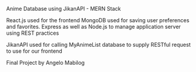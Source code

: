 Anime Database using JikanAPI - MERN Stack

React.js used for the frontend
MongoDB used for saving user preferences and favorites.
Express as well as Node.js to manage application server using REST practices

JikanAPI used for calling MyAnimeList database to supply RESTful request to use for our frontend

Final Project by Angelo Mabilog
